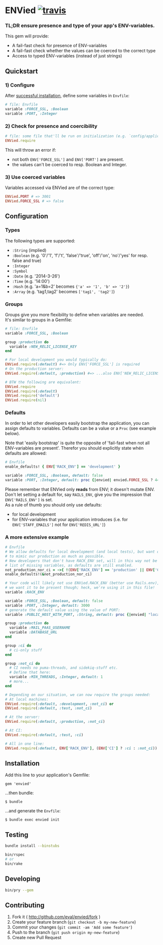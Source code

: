 # ENVied [![travis](https://secure.travis-ci.org/eval/envied.png?branch=master)](https://secure.travis-ci.org/#!/eval/envied)

### TL;DR ensure presence and type of your app's ENV-variables.

This gem will provide:

* A fail-fast check for presence of ENV-variables
* A fail-fast check whether the values can be coerced to the correct type
* Access to typed ENV-variables (instead of just strings)

## Quickstart

### 1) Configure

After [successful installation](#installation), define some variables in `Envfile`:

```ruby
# file: Envfile
variable :FORCE_SSL, :Boolean
variable :PORT, :Integer
```

### 2) Check for presence and coercibility

```ruby
# file: some file that'll be run on initialization (e.g. `config/application.rb`)
ENVied.require
```

This will throw an error if:
* not both `ENV['FORCE_SSL']` and `ENV['PORT']` are present.
* the values can't be coerced to resp. Boolean and Integer.

### 3) Use coerced variables

Variables accessed via ENVied are of the correct type:

```ruby
ENVied.PORT # => 3001
ENVied.FORCE_SSL # => false
```

## Configuration

### Types

The following types are supported:

* `:String` (implied)
* `:Boolean` (e.g. '0'/'1', 'f'/'t', 'false'/'true', 'off'/'on', 'no'/'yes' for resp. false and true)
* `:Integer`
* `:Symbol`
* `:Date` (e.g. '2014-3-26')
* `:Time` (e.g. '14:00')
* `:Hash` (e.g. 'a=1&b=2' becomes `{'a' => '1', 'b' => '2'}`)
* `:Array` (e.g. 'tag1,tag2' becomes `['tag1', 'tag2']`)

### Groups

Groups give you more flexibility to define when variables are needed.  
It's similar to groups in a Gemfile:

```ruby
# file: Envfile
variable :FORCE_SSL, :Boolean

group :production do
  variable :NEW_RELIC_LICENSE_KEY
end
```

```ruby
# For local development you would typically do:
ENVied.require(:default) #=> Only ENV['FORCE_SSL'] is required
# On the production server:
ENVied.require(:default, :production) #=> ...also ENV['NEW_RELIC_LICENSE_KEY'] is required

# BTW the following are equivalent:
ENVied.require
ENVied.require(:default)
ENVied.require('default')
ENVied.require(nil)
```

### Defaults

In order to let other developers easily bootstrap the application, you can assign defaults to variables.
Defaults can be a value or a `Proc` (see example below).

Note that 'easily bootstrap' is quite the opposite of 'fail-fast when not all ENV-variables are present'. Therefor you should explicitly state whén defaults are allowed:

```ruby
# Envfile
enable_defaults! { ENV['RACK_ENV'] == 'development' }

variable :FORCE_SSL, :Boolean, default: false
variable :PORT, :Integer, default: proc {|envied| envied.FORCE_SSL ? 443 : 80 }
```

Please remember that ENVied only **reads** from ENV; it doesn't mutate ENV.
Don't let setting a default for, say `RAILS_ENV`, give you the impression that `ENV['RAILS_ENV']` is set.  
As a rule of thumb you should only use defaults:
* for local development
* for ENV-variables that your application introduces (i.e. for `ENV['STAFF_EMAILS']` not for `ENV['REDIS_URL']`)

### A more extensive example

```ruby
# Envfile
# We allow defaults for local development (and local tests), but want our CI
# to mimic our production as much as possible.
# New developers that don't have RACK_ENV set, will in this way not be presented with a huge
# list of missing variables, as defaults are still enabled.
not_production_nor_ci = ->{ !(ENV['RACK_ENV'] == 'production' || ENV['CI']) }
enable_defaults!(&not_production_nor_ci)

# Your code will likely not use ENVied.RACK_ENV (better use Rails.env),
# we want it to be present though; heck, we're using it in this file!
variable :RACK_ENV

variable :FORCE_SSL, :Boolean, default: false
variable :PORT, :Integer, default: 3000
# generate the default value using the value of PORT:
variable :PUBLIC_HOST_WITH_PORT, :String, default: proc {|envied| "localhost:#{envied.PORT}" }

group :production do
  variable :MAIL_PAAS_USERNAME
  variable :DATABASE_URL
end

group :ci do
  # ci-only stuff
end

group :not_ci do
  # CI needs no puma-threads, and sidekiq-stuff etc.
  # Define that here:
  variable :MIN_THREADS, :Integer, default: 1
  # more...
end

# Depending on our situation, we can now require the groups needed:
# At local machines:
ENVied.require(:default, :development, :not_ci) or
ENVied.require(:default, :test, :not_ci)

# At the server:
ENVied.require(:default, :production, :not_ci)

# At CI:
ENVied.require(:default, :test, :ci)

# All in one line:
ENVied.require(:default, ENV['RACK_ENV'], (ENV['CI'] ? :ci : :not_ci))
```


## Installation

Add this line to your application's Gemfile:

    gem 'envied'

...then bundle:

    $ bundle

...and generate the `Envfile`:

    $ bundle exec envied init

## Testing

```bash
bundle install --binstubs

bin/rspec
# or
bin/rake
```

## Developing

```bash
bin/pry --gem
```


## Contributing

1. Fork it ( http://github.com/eval/envied/fork )
2. Create your feature branch (`git checkout -b my-new-feature`)
3. Commit your changes (`git commit -am 'Add some feature'`)
4. Push to the branch (`git push origin my-new-feature`)
5. Create new Pull Request
